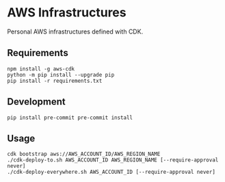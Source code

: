 # AWS Infrastructures
Personal AWS infrastructures defined with CDK.


## Requirements
```
npm install -g aws-cdk
python -m pip install --upgrade pip
pip install -r requirements.txt
```

## Development
`
pip install pre-commit
pre-commit install
`

## Usage

```
cdk bootstrap aws://AWS_ACCOUNT_ID/AWS_REGION_NAME
./cdk-deploy-to.sh AWS_ACCOUNT_ID AWS_REGION_NAME [--require-approval never]
./cdk-deploy-everywhere.sh AWS_ACCOUNT_ID [--require-approval never]
```
